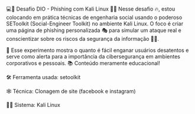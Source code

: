
💻🚨 Desafio DIO - Phishing com Kali Linux 🐧🎯
Nesse desafio 🔥, estou colocando em prática técnicas de engenharia social usando o poderoso SEToolkit (Social-Engineer Toolkit) no ambiente Kali Linux. O foco é criar uma página de phishing personalizada 🎭 para simular um ataque real e conscientizar sobre os riscos da segurança da informação 🔐🧠.

🧪 Esse experimento mostra o quanto é fácil enganar usuários desatentos e serve como alerta para a importância da cibersegurança em ambientes corporativos e pessoais.
📚 Conteúdo meramente educacional!

🛠️ Ferramenta usada: setoolkit

🕸️ Técnica: Clonagem de site (facebook e instagram)

🧑‍💻 Sistema: Kali Linux
